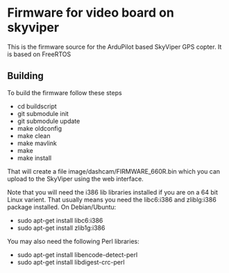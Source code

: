 Firmware for video board on skyviper
====================================

This is the firmware source for the ArduPilot based SkyViper GPS copter. It is based on FreeRTOS

Building
--------

To build the firmware follow these steps
- cd buildscript
- git submodule init
- git submodule update
- make oldconfig
- make clean
- make mavlink
- make
- make install

That will create a file image/dashcam/FIRMWARE_660R.bin which you can
upload to the SkyViper using the web interface.

Note that you will need the i386 lib libraries installed if you are on a
64 bit Linux varient. That usually means you need the libc6:i386 and zliblg:i386
package installed. On Debian/Ubuntu:

- sudo apt-get install libc6:i386
- sudo apt-get install zlib1g:i386

You may also need the following Perl libraries:

- sudo apt-get install libencode-detect-perl
- sudo apt-get install libdigest-crc-perl
